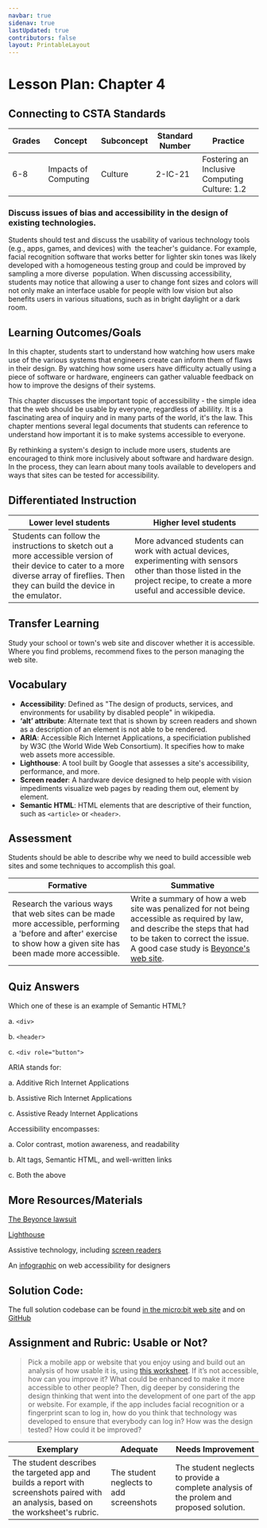 ```yaml
---
navbar: true
sidenav: true
lastUpdated: true
contributors: false
layout: PrintableLayout
---
```


<div class="home">
<h1 class="page-title">Lesson Plan: Chapter 4</h1>

## Connecting to CSTA Standards

Grades | Concept | Subconcept | Standard Number | Practice
---|---|---|---|---
6-8 | Impacts of Computing | Culture | 2-IC-21 | Fostering an Inclusive Computing Culture: 1.2 |

### Discuss issues of bias and accessibility in the design of existing technologies. 

Students should test and discuss the usability of various technology tools (e.g., apps, games, and devices) with  the teacher's guidance. For example, facial recognition software that works better for lighter skin tones was likely developed with a homogeneous testing group and could be improved by sampling a more diverse  population. When discussing accessibility, students may notice that allowing a user to change font sizes and colors will not only make an interface usable for people with low vision but also benefits users in various situations, such as in bright daylight or a dark room.

## Learning Outcomes/Goals

In this chapter, students start to understand how watching how users make use of the various systems that engineers create can inform them of flaws in their design. By watching how some users have difficulty actually using a piece of software or hardware, engineers can gather valuable feedback on how to improve the designs of their systems. 

This chapter discusses the important topic of accessibility - the simple idea that the web should be usable by everyone, regardless of abilility. It is a fascinating area of inquiry and in many parts of the world, it's the law. This chapter mentions several legal documents that students can reference to understand how important it is to make systems accessible to everyone.

By rethinking a system's design to include more users, students are encouraged to think more inclusively about software and hardware design. In the process, they can learn about many tools available to developers and ways that sites can be tested for accessibility.

## Differentiated Instruction

Lower level students | Higher level students
---|---
Students can follow the instructions to sketch out a more accessible version of their device to cater to a more diverse array of fireflies. Then they can build the device in the emulator. | More advanced students can work with actual devices, experimenting with sensors other than those listed in the project recipe, to create a more useful and accessible device.

## Transfer Learning

Study your school or town's web site and discover whether it is accessible. Where you find problems, recommend fixes to the person managing the web site.

## Vocabulary

- **Accessibility**: Defined as "The design of products, services, and environments for usability by disabled people" in wikipedia.
- **‘alt’ attribute**: Alternate text that is shown by screen readers and shown as a description of an element is not able to be rendered.
- **ARIA**: Accessible Rich Internet Applications, a specificiation published by W3C (the World Wide Web Consortium). It specifies how to make web assets more accessible.
- **Lighthouse**: A tool built by Google that assesses a site's accessibility, performance, and more.
- **Screen reader**: A hardware device designed to help people with vision impediments visualize web pages by reading them out, element by element. 
- **Semantic HTML**: HTML elements that are descriptive of their function, such as `<article>` or `<header>`.

## Assessment

Students should be able to describe why we need to build accessible web sites and some techniques to accomplish this goal.

Formative | Summative
---|---
Research the various ways that web sites can be made more accessible, performing a 'before and after' exercise to show how a given site has been made more accessible. | Write a summary of how a web site was penalized for not being accessible as required by law, and describe the steps that had to be taken to correct the issue. A good case study is [Beyonce's web site](https://www.boia.org/blog/beyonces-website-the-focus-of-an-accessibility-lawsuit).

## Quiz Answers

Which one of these is an example of Semantic HTML?  

a. `<div>`  

b. <span class="highlight">`<header>`</span>

c. `<div role="button">` 

ARIA stands for: 

a. Additive Rich Internet Applications

b. <span class="highlight">Assistive Rich Internet Applications</span> 

c. Assistive Ready Internet Applications 

Accessibility encompasses:  

a. Color contrast, motion awareness, and readability 

b. Alt tags, Semantic HTML, and well-written links  

c. <span class="highlight">Both the above</span> 

## More Resources/Materials

[The Beyonce lawsuit](https://www.boia.org/blog/beyonces-website-the-focus-of-an-accessibility-lawsuit)

[Lighthouse](https://developer.chrome.com/docs/lighthouse/)

Assistive technology, including [screen readers](https://www.afb.org/blindness-and-low-vision/using-technology/assistive-technology-products/screen-readers)

An [infographic](https://webaim.org/resources/designers/) on web accessibility for designers

## Solution Code: 

The full solution codebase can be found [in the micro:bit web site](https://makecode.microbit.org/_Ar1LpRJaMid8) and on [GitHub](https://github.com/CS4Kids/CS4Kids-Accessible-Refuge)

## Assignment and Rubric: Usable or Not?

> Pick a mobile app or website that you enjoy using and build out an analysis of how usable it is, using [this worksheet](../assets/ch4-worksheet.pdf). If it’s not accessible, how can you improve it? What could be enhanced to make it more accessible to other people? Then, dig deeper by considering the design thinking that went into the development of one part of the app or website. For example, if the app includes facial recognition or a fingerprint scan to log in, how do you think that technology was developed to ensure that everybody can log in? How was the design tested? How could it be improved? 

Exemplary | Adequate | Needs Improvement 
---|---|---
The student describes the targeted app and builds a report with screenshots paired with an analysis, based on the worksheet's rubric. | The student neglects to add screenshots | The student neglects to provide a complete analysis of the prolem and proposed solution.
</div>